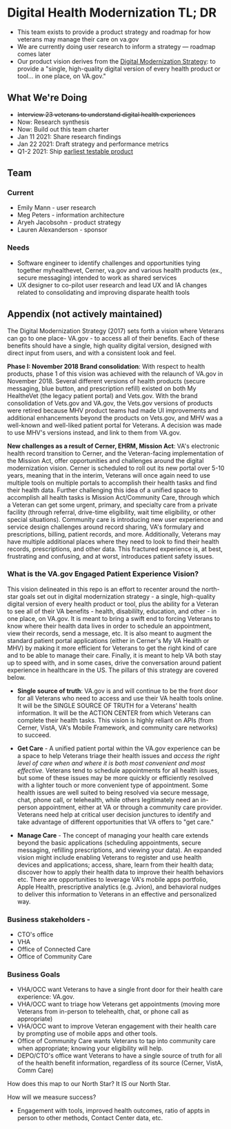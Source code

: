 # Digital Health Modernization TL; DR
- This team exists to provide a product strategy and roadmap for how veterans may manage their care on va.gov
- We are currently doing user research to inform a strategy — roadmap comes later
- Our product vision derives from the [Digital Modernization Strategy](/products/health-care/digital-health-modernization/product/digitalmodernizationstrategy.pdf): to provide a "single, high-quality digital version of every health product or tool... in one place, on VA.gov."

## What We're Doing
- ~~Interview 23 veterans to understand digital health experiences~~
- Now: Research synthesis
- Now: Build out this team charter
- Jan 11 2021: Share research findings
- Jan 22 2021: Draft strategy and performance metrics
- Q1-2 2021: Ship [earliest testable product](https://blog.crisp.se/2016/01/25/henrikkniberg/making-sense-of-mvp)

## Team
### Current
- Emily Mann - user research
- Meg Peters - information architecture
- Aryeh Jacobsohn - product strategy
- Lauren Alexanderson - sponsor

### Needs
- Software engineer to identify challenges and opportunities tying together myhealthevet, Cerner, va.gov and various health products (ex., secure messaging) intended to work as shared services
- UX designer to co-pilot user research and lead UX and IA changes related to consolidating and improving disparate health tools

## Appendix (not actively maintained)
The Digital Modernization Strategy (2017) sets forth a vision where Veterans can go to one place- VA.gov - to access all of their benefits. Each of these benefits should have a single, high quality digital version, designed with direct input from users, and with a consistent look and feel.

**Phase I: November 2018 Brand consolidation**:
With respect to health products, phase 1 of this vision was achieved with the relaunch of VA.gov in November 2018. Several different versions of health products (secure messaging, blue button, and prescription refill) existed on both My HealtheVet (the legacy patient portal) and Vets.gov. With the brand consolidation of Vets.gov and VA.gov, the Vets.gov versions of products were retired because MHV product teams had made UI improvements and additional enhancements beyond the products on Vets.gov, and MHV was a well-known and well-liked patient portal for Veterans. A decision was made to use MHV's versions instead, and link to them from VA.gov.

**New challenges as a result of Cerner, EHRM, Mission Act**:
VA's electronic health record transition to Cerner, and the Veteran-facing implementation of the Mission Act, offer opportunities and challenges around the digital modernization vision. Cerner is scheduled to roll out its new portal over 5-10 years, meaning that in the interim, Veterans will once again need to use multiple tools on multiple portals to accomplish their health tasks and find their health data. Further challenging this idea of a unified space to accomplish all health tasks is Mission Act/Community Care, through which a Veteran can get some urgent, primary, and specialty care from a private facility (through referral, drive-time eligibility, wait time eligibility, or other special situations). Community care is introducing new user experience and service design challenges around record sharing, VA's formulary and prescriptions, billing, patient records, and more. Additionally, Veterans may have multiple additional places where they need to look to find their health records, prescriptions, and other data. This fractured experience is, at best, frustrating and confusing, and at worst, introduces patient safety issues.

### What is the VA.gov Engaged Patient Experience Vision?
This vision delineated in this repo is an effort to recenter around the north-star goals set out in digital modernization strategy - a single, high-quality digital version of every health product or tool, plus the ability for a Veteran to see all of their VA benefits - health, disabililty, education, and other - in one place, on VA.gov. It is meant to bring a swift end to forcing Veterans to know where their health data lives in order to schedule an appointment, view their records, send a message, etc. It is also meant to augment the standard patient portal applications (either in Cerner's My VA Health or MHV) by  making it more efficient for Veterans to get the right kind of care and to be able to manage their care. Finally, it is meant to help VA both stay up to speed with, and in some cases, drive the conversation around patient experience in healthcare in the US. The pillars of this strategy are covered below.

- **Single source of truth**: VA.gov is and will continue to be the front door for all Veterans who need to access and use their VA health tools online. It will be the SINGLE SOURCE OF TRUTH for a Veterans' health information. It will be the ACTION CENTER from which Veterans can complete their health tasks. This vision is highly reliant on APIs (from Cerner, VistA, VA's Mobile Framework, and community care networks) to succeed.

- **Get Care** - A unified patient portal within the VA.gov experience can be a space to help Veterans triage their health issues and _access the right level of care when and where it is both most convenient and most effective._ Veterans tend to schedule appointments for all health issues, but some of these issues may be more quickly or efficiently resolved with a lighter touch or more convenient type of appointment. Some health issues are well suited to being resolved via secure message, chat, phone call, or telehealth, while others legitimately need an in-person appointment, either at VA or through a community care provider. Veterans need help at critical user decision junctures to identify and take advantage of different opportunities that VA offers to "get care."

- **Manage Care** - The concept of managing your health care extends beyond the basic applications (scheduling appointments, secure messaging, refilling prescriptions, and viewing your data). An expanded vision might include enabling Veterans to register and use health devices and applications; access, share, learn from their health data; discover how to apply their health data to improve their health behaviors etc. There are opportunities to leverage VA's mobile apps portfolio, Apple Health, prescriptive analytics (e.g. Jvion), and behavioral nudges to deliver this information to Veterans in an effective and personalized way.

### Business stakeholders -
- CTO's office
- VHA
- Office of Connected Care
- Office of Community Care

### Business Goals
- VHA/OCC want Veterans to have a single front door for their health care experience: VA.gov.
- VHA/OCC want to triage how Veterans get appointments (moving more Veterans from in-person to telehealth, chat, or phone call as appropriate)
- VHA/OCC want to improve Veteran engagement with their health care by prompting use of mobile apps and other tools.
- Office of Community Care wants Veterans to tap into community care when appropriate; knowing your eligibility will help.
- DEPO/CTO's office want Veterans to have a single source of truth for all of the health benefit information, regardless of its source (Cerner, VistA, Comm Care)

How does this map to our North Star?
It IS our North Star.

How will we measure success?
- Engagement with tools, improved health outcomes, ratio of appts in person to other methods, Contact Center data, etc.
